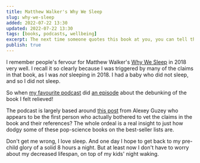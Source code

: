 ```yaml
---
title: Matthew Walker's Why We Sleep
slug: why-we-sleep
added: 2022-07-22 13:30
updated: 2022-07-22 13:30
tags: [books, podcasts, wellbeing]
excerpt: The next time someone quotes this book at you, you can tell them about this.
publish: true
---
```


I remember people's fervour for Matthew Walker's [Why We Sleep](https://en.wikipedia.org/wiki/Why_We_Sleep) in 2018 very well. I recall it so clearly because I was triggered by many of the claims in that book, as I was _not_ sleeping in 2018. I had a baby who did not sleep, and so I did not sleep.

So when [my favourite podcast](https://www.maintenancephase.com/) did [an episode](https://maintenancephase.buzzsprout.com/1411126/9716285-the-sleep-loss-epidemic) about the debunking of the book I felt relieved!

The podcast is largely based around [this post](https://guzey.com/books/why-we-sleep/) from Alexey Guzey who appears to be the first person who actually bothered to vet the claims in the book and their references? The whole ordeal is a real insight to just how dodgy some of these pop-science books on the best-seller lists are.

Don't get me wrong, I love sleep. And one day I hope to get back to my pre-child glory of a solid 8 hours a night. But at least now I don't have to worry about my decreased lifespan, on top of my kids' night waking.
